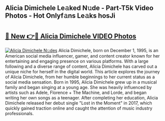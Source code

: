 ## Alicia Dimichele Le𝚊ked N𝚞de - Part-T5k Video Photos - Hot Onlyf𝚊ns Le𝚊ks hosJi

# <h2><a href="http://ac18146.deff.icu/?id=Alicia+Dimichele">🔗 New 👉🔴 Alicia Dimichele VIDEO Photos</a></h2>

[![Alicia Dimichele N𝚞des](https://i.imgur.com/rIISA9y.gif)](http://ac18146.deff.icu/?id=Alicia+Dimichele)
Alicia Dimichele, born on December 1, 1995, is an American social media influencer, gamer, and content creator known for her entertaining and engaging presence on various platforms. With a large following and a diverse range of content, Alicia Dimichele has carved out a unique niche for herself in the digital world. This article explores the journey of Alicia Dimichele, from her humble beginnings to her current status as a social media sensation. Born in 1995, Alicia Dimichele grew up in a musical family and began singing at a young age. She was heavily influenced by artists such as Adele, Florence + The Machine, and Lorde, and began writing her own songs as a teenager. After completing her education, Alicia Dimichele released her debut single "Lost in the Moment" in 2017, which quickly gained traction online and caught the attention of music industry professionals.
